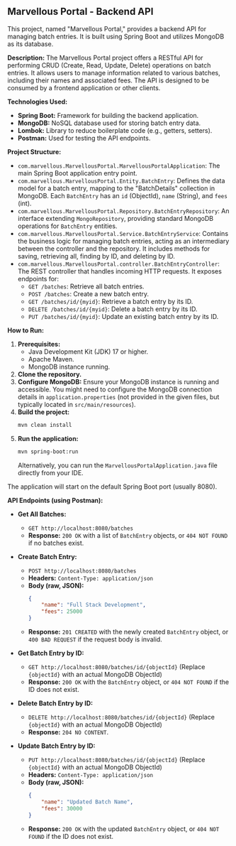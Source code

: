 ## Marvellous Portal - Backend API

This project, named "Marvellous Portal," provides a backend API for managing batch entries. It is built using Spring Boot and utilizes MongoDB as its database.

**Description:**
The Marvellous Portal project offers a RESTful API for performing CRUD (Create, Read, Update, Delete) operations on batch entries. It allows users to manage information related to various batches, including their names and associated fees. The API is designed to be consumed by a frontend application or other clients.

**Technologies Used:**

  * **Spring Boot:** Framework for building the backend application.
  * **MongoDB:** NoSQL database used for storing batch entry data.
  * **Lombok:** Library to reduce boilerplate code (e.g., getters, setters).
  * **Postman:** Used for testing the API endpoints.

**Project Structure:**

  * `com.marvellous.MarvellousPortal.MarvellousPortalApplication`: The main Spring Boot application entry point.
  * `com.marvellous.MarvellousPortal.Entity.BatchEntry`: Defines the data model for a batch entry, mapping to the "BatchDetails" collection in MongoDB. Each `BatchEntry` has an `id` (ObjectId), `name` (String), and `fees` (int).
  * `com.marvellous.MarvellousPortal.Repository.BatchEntryRepository`: An interface extending `MongoRepository`, providing standard MongoDB operations for `BatchEntry` entities.
  * `com.marvellous.MarvellousPortal.Service.BatchEntryService`: Contains the business logic for managing batch entries, acting as an intermediary between the controller and the repository. It includes methods for saving, retrieving all, finding by ID, and deleting by ID.
  * `com.marvellous.MarvellousPortal.controller.BatchEntryController`: The REST controller that handles incoming HTTP requests. It exposes endpoints for:
      * `GET /batches`: Retrieve all batch entries.
      * `POST /batches`: Create a new batch entry.
      * `GET /batches/id/{myid}`: Retrieve a batch entry by its ID.
      * `DELETE /batches/id/{myid}`: Delete a batch entry by its ID.
      * `PUT /batches/id/{myid}`: Update an existing batch entry by its ID.

**How to Run:**

1.  **Prerequisites:**
      * Java Development Kit (JDK) 17 or higher.
      * Apache Maven.
      * MongoDB instance running.
2.  **Clone the repository.**
3.  **Configure MongoDB:** Ensure your MongoDB instance is running and accessible. You might need to configure the MongoDB connection details in `application.properties` (not provided in the given files, but typically located in `src/main/resources`).
4.  **Build the project:**
    ```bash
    mvn clean install
    ```
5.  **Run the application:**
    ```bash
    mvn spring-boot:run
    ```
    Alternatively, you can run the `MarvellousPortalApplication.java` file directly from your IDE.

The application will start on the default Spring Boot port (usually 8080).

**API Endpoints (using Postman):**

  * **Get All Batches:**

      * `GET http://localhost:8080/batches`
      * **Response:** `200 OK` with a list of `BatchEntry` objects, or `404 NOT FOUND` if no batches exist.

  * **Create Batch Entry:**

      * `POST http://localhost:8080/batches`
      * **Headers:** `Content-Type: application/json`
      * **Body (raw, JSON):**
        ```json
        {
            "name": "Full Stack Development",
            "fees": 25000
        }
        ```
      * **Response:** `201 CREATED` with the newly created `BatchEntry` object, or `400 BAD REQUEST` if the request body is invalid.

  * **Get Batch Entry by ID:**

      * `GET http://localhost:8080/batches/id/{objectId}` (Replace `{objectId}` with an actual MongoDB ObjectId)
      * **Response:** `200 OK` with the `BatchEntry` object, or `404 NOT FOUND` if the ID does not exist.

  * **Delete Batch Entry by ID:**

      * `DELETE http://localhost:8080/batches/id/{objectId}` (Replace `{objectId}` with an actual MongoDB ObjectId)
      * **Response:** `204 NO CONTENT`.

  * **Update Batch Entry by ID:**

      * `PUT http://localhost:8080/batches/id/{objectId}` (Replace `{objectId}` with an actual MongoDB ObjectId)
      * **Headers:** `Content-Type: application/json`
      * **Body (raw, JSON):**
        ```json
        {
            "name": "Updated Batch Name",
            "fees": 30000
        }
        ```
      * **Response:** `200 OK` with the updated `BatchEntry` object, or `404 NOT FOUND` if the ID does not exist.